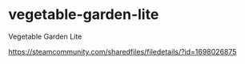 # vegetable-garden-lite
Vegetable Garden Lite

https://steamcommunity.com/sharedfiles/filedetails/?id=1698026875
